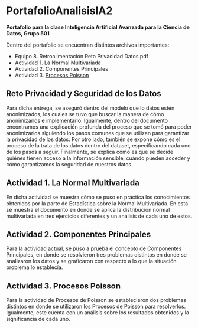 # PortafolioAnalisisIA2
**Portafolio para la clase Inteligencia Artificial Avanzada para la Ciencia de Datos, Grupo 501**


Dentro del portafolio se encuentran distintos archivos importantes: 

- Equipo 8. Retroalimentación Reto Privacidad Datos.pdf
- Actividad 1. La Normal Multivariada
- Actividad 2. Componentes Principales
- Actividad 3. [Procesos Poisson](ActividadPoisson.pdf)


## Reto Privacidad y Seguridad de los Datos
Para dicha entrega, se aseguró dentro del modelo que lo datos estén anonimizados, los cuales se tuvo que buscar la manera de cómo anonimizarlos e implementarlo. Igualmente, dentro del documento encontramos una explicación profunda del proceso que se tomó para poder anonimizarlos siguiendo los pasos comunes que se utilizan para garantizar la privacidad de los datos. Por otro lado, también se expone cómo es el proceso de la trata de los datos dentro del dataset, especificando cada uno de los pasos a seguir. Finalmente, se explica cómo es que se decide quiénes tienen acceso a la información sensible, cuándo pueden acceder y cómo garantizamos la seguridad de nuestros datos.

## Actividad 1. La Normal Multivariada
En dicha actividad se muestra cómo se puso en práctica los conocimientos obtenidos por la parte de Estadística sobre la Normal Multivariada. En esta se muestra el documento en donde se aplica la distribución normal multivariada en tres ejercicios diferentes y un análisis de cada uno de estos.

## Actividad 2. Componentes Principales
Para la actividad actual, se puso a prueba el concepto de Componentes Principales, en donde se resolvieron tres problemas distintos en donde se analizaron los datos y se graficaron con respecto a lo que la situación problema lo establecía.

## Actividad 3. Procesos Poisson
Para la actividad de Procesos de Poisson se establecieron dos problemas distintos en donde se utilizaron los Procesos de Poisson para resolverlos. Igualmente, este cuenta con un análisis sobre los resultados obtenidos y la significancia de cada uno.



